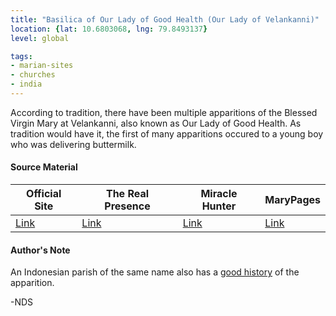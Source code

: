 ```yaml
---
title: "Basilica of Our Lady of Good Health (Our Lady of Velankanni)"
location: {lat: 10.6803068, lng: 79.8493137}
level: global

tags:
- marian-sites
- churches
- india
---
```


According to tradition, there have been multiple apparitions of the Blessed Virgin Mary at Velankanni, also known as Our Lady of Good Health.  As tradition would have it, the first of many apparitions occured to a young boy who was delivering buttermilk.

#### Source Material

| Official Site | The Real Presence | Miracle Hunter | MaryPages |
| --- | --- | --- | --- |
| [Link](https://www.velankannichurch.com/) | [Link](http://www.therealpresence.org/eucharst/misc/BVM/32_VAILANKANNI_60x96.pdf) | [Link](https://www.miraclehunter.com/marian_apparitions/approved_apparitions/vailankanni/) | [Link](https://www.marypages.com/vailankanni-(india)-en.html) |

#### Author's Note

An Indonesian parish of the same name also has a [good history](https://velangkanni.com/en/about-annai-velangkanni/) of the apparition.

-NDS
